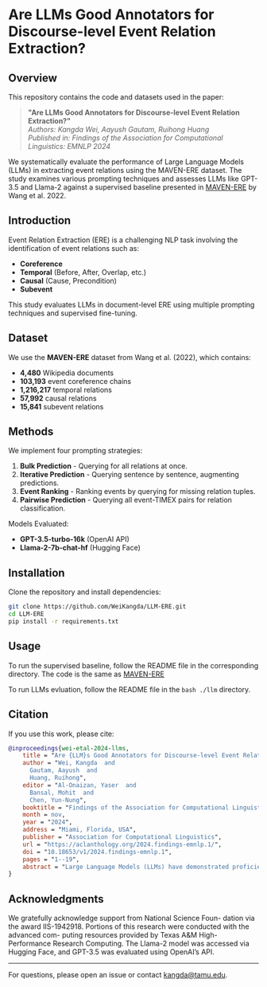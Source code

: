 # Are LLMs Good Annotators for Discourse-level Event Relation Extraction?

## Overview

This repository contains the code and datasets used in the paper:

> **"Are LLMs Good Annotators for Discourse-level Event Relation Extraction?"**\
> *Authors: Kangda Wei, Aayush Gautam, Ruihong Huang*\
> *Published in: Findings of the Association for Computational Linguistics: EMNLP 2024*

We systematically evaluate the performance of Large Language Models (LLMs) in extracting event relations using the MAVEN-ERE dataset. The study examines various prompting techniques and assesses LLMs like GPT-3.5 and Llama-2 against a supervised baseline presented in [MAVEN-ERE](https://aclanthology.org/2022.emnlp-main.60/) by Wang et al. 2022.

## Introduction

Event Relation Extraction (ERE) is a challenging NLP task involving the identification of event relations such as:

- **Coreference**
- **Temporal** (Before, After, Overlap, etc.)
- **Causal** (Cause, Precondition)
- **Subevent**

This study evaluates LLMs in document-level ERE using multiple prompting techniques and supervised fine-tuning.

## Dataset

We use the **MAVEN-ERE** dataset from Wang et al. (2022), which contains:

- **4,480** Wikipedia documents
- **103,193** event coreference chains
- **1,216,217** temporal relations
- **57,992** causal relations
- **15,841** subevent relations

## Methods

We implement four prompting strategies:

1. **Bulk Prediction** - Querying for all relations at once.
2. **Iterative Prediction** - Querying sentence by sentence, augmenting predictions.
3. **Event Ranking** - Ranking events by querying for missing relation tuples.
4. **Pairwise Prediction** - Querying all event-TIMEX pairs for relation classification.

Models Evaluated:

- **GPT-3.5-turbo-16k** (OpenAI API)
- **Llama-2-7b-chat-hf** (Hugging Face)

## Installation

Clone the repository and install dependencies:

```bash
git clone https://github.com/WeiKangda/LLM-ERE.git
cd LLM-ERE
pip install -r requirements.txt
```

## Usage

To run the supervised baseline, follow the README file in the corresponding directory. The code is the same as [MAVEN-ERE](https://aclanthology.org/2022.emnlp-main.60/)

To run LLMs evluation, follow the README file in the ```bash ./llm``` directory.

## Citation

If you use this work, please cite:

```bibtex
@inproceedings{wei-etal-2024-llms,
    title = "Are {LLM}s Good Annotators for Discourse-level Event Relation Extraction?",
    author = "Wei, Kangda  and
      Gautam, Aayush  and
      Huang, Ruihong",
    editor = "Al-Onaizan, Yaser  and
      Bansal, Mohit  and
      Chen, Yun-Nung",
    booktitle = "Findings of the Association for Computational Linguistics: EMNLP 2024",
    month = nov,
    year = "2024",
    address = "Miami, Florida, USA",
    publisher = "Association for Computational Linguistics",
    url = "https://aclanthology.org/2024.findings-emnlp.1/",
    doi = "10.18653/v1/2024.findings-emnlp.1",
    pages = "1--19",
    abstract = "Large Language Models (LLMs) have demonstrated proficiency in a wide array of natural language processing tasks. However, its effectiveness over discourse-level event relation extraction (ERE) tasks remains unexplored. In this paper, we assess the effectiveness of LLMs in addressing discourse-level ERE tasks characterized by lengthy documents and intricate relations encompassing coreference, temporal, causal, and subevent types. Evaluation is conducted using an commercial model, GPT-3.5, and an open-source model, LLaMA-2. Our study reveals a notable underperformance of LLMs compared to the baseline established through supervised learning. Although Supervised Fine-Tuning (SFT) can improve LLMs performance, it does not scale well compared to the smaller supervised baseline model. Our quantitative and qualitative analysis shows that LLMs have several weaknesses when applied for extracting event relations, including a tendency to fabricate event mentions, and failures to capture transitivity rules among relations, detect long distance relations, or comprehend contexts with dense event mentions."
}
```

## Acknowledgments

We gratefully acknowledge support from National Science Foun- dation via the award IIS-1942918. Portions of this research were conducted with the advanced com- puting resources provided by Texas A&M High- Performance Research Computing. The Llama-2 model was accessed via Hugging Face, and GPT-3.5 was evaluated using OpenAI’s API.

---

For questions, please open an issue or contact kangda@tamu.edu.


